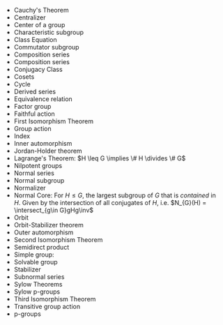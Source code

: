 - Cauchy's Theorem
- Centralizer
- Center of a group
- Characteristic subgroup
- Class Equation
- Commutator subgroup
- Composition series
- Composition series
- Conjugacy Class
- Cosets
- Cycle
- Derived series
- Equivalence relation
- Factor group
- Faithful action
- First Isomorphism Theorem
- Group action
- Index
- Inner automorphism
- Jordan-Holder theorem
- Lagrange's Theorem: $H \leq G \implies \# H \divides \# G$
- Nilpotent groups
- Normal series
- Normal subgroup
- Normalizer
- Normal Core: For $H \leq G$, the largest subgroup of $G$ that is *contained* in $H$. Given by the intersection of all conjugates of $H$, i.e. $N_{G}(H) = \intersect_{g\in G}gHg\inv$
- Orbit
- Orbit-Stabilizer theorem
- Outer automorphism
- Second Isomorphism Theorem
- Semidirect product
- Simple group:
- Solvable group
- Stabilizer
- Subnormal series
- Sylow Theorems
- Sylow p-groups
- Third Isomorphism Theorem
- Transitive group action
- p-groups
